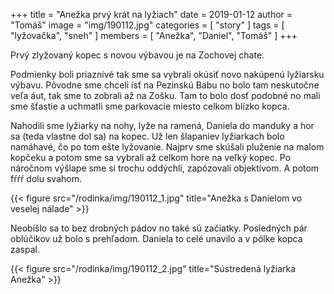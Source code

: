 +++
title = "Anežka prvý krát na lyžiach"
date = 2019-01-12
author = "Tomáš"
image = "img/190112.jpg"
categories = [ "story" ]
tags = [ "lyžovačka", "sneh" ]
members = [ "Anežka", "Daniel", "Tomáš" ]
+++

Prvý zlyžovaný kopec s novou výbavou je na Zochovej chate.

<!--more-->

Podmienky boli priaznivé tak sme sa vybrali okúsiť novo nakúpenú lyžiarsku výbavu. Pôvodne sme chceli ísť na Pezinskú Babu no bolo tam neskutočne veľa áut, tak sme to zobrali až na Zošku. Tam to bolo dosť podobné no mali sme šťastie a uchmatli sme parkovacie miesto celkom blízko kopca.

Nahodili sme lyžiarky na nohy, lyže na ramená, Daniela do manduky a hor sa (teda vlastne dol sa) na kopec. Už len šlapaniev lyžiarkach bolo namáhavé, čo po tom ešte lyžovanie. Najprv sme skúšali pluženie na malom kopčeku a potom sme sa vybrali až celkom hore na veľký kopec. Po náročnom výšlape sme si trochu oddýchli, zapózovali objektívom. A potom fŕŕŕ dolu svahom.

{{< figure src="/rodinka/img/190112_1.jpg" title="Anežka s Danielom vo veselej nálade" >}}

Neobišlo sa to bez drobných pádov no také sú začiatky. Posledných pár oblúčikov už bolo s prehľadom. Daniela to celé unavilo a v pólke kopca zaspal.

{{< figure src="/rodinka/img/190112_2.jpg" title="Sústredená lyžiarka Anežka" >}}
